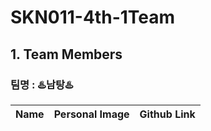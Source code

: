 # SKN011-4th-1Team

## 1. Team Members
### 팀명 : ♨️남탕♨️

|Name|Personal Image|Github Link|
|---|---|---|
